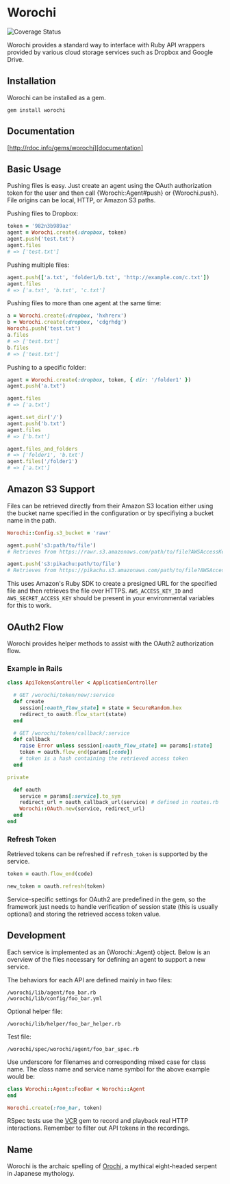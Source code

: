 # Worochi

![Coverage Status](https://coveralls.io/repos/Pixelapse/worochi/badge.png?branch=master)

Worochi provides a standard way to interface with Ruby API wrappers provided
by various cloud storage services such as Dropbox and Google Drive.

## Installation

Worochi can be installed as a gem.

    gem install worochi

## Documentation

[http://rdoc.info/gems/worochi][documentation]

[documentation]: http://rdoc.info/gems/worochi

## Basic Usage

Pushing files is easy. Just create an agent using the OAuth authorization
token for the user and then call {Worochi::Agent#push} or {Worochi.push}. File
origins can be local, HTTP, or Amazon S3 paths.

Pushing files to Dropbox:

```ruby
token = '982n3b989az'
agent = Worochi.create(:dropbox, token)
agent.push('test.txt')
agent.files
# => ['test.txt']
```

Pushing multiple files:

```ruby
agent.push(['a.txt', 'folder1/b.txt', 'http://example.com/c.txt'])
agent.files
# => ['a.txt', 'b.txt', 'c.txt']
```

Pushing files to more than one agent at the same time:

```ruby
a = Worochi.create(:dropbox, 'hxhrerx')
b = Worochi.create(:dropbox, 'cdgrhdg')
Worochi.push('test.txt')
a.files
# => ['test.txt']
b.files
# => ['test.txt']
```

Pushing to a specific folder:

```ruby
agent = Worochi.create(:dropbox, token, { dir: '/folder1' })
agent.push('a.txt')

agent.files
# => ['a.txt']

agent.set_dir('/')
agent.push('b.txt')
agent.files
# => ['b.txt']

agent.files_and_folders
# => ['folder1', 'b.txt']
agent.files('/folder1')
# => ['a.txt']
```

## Amazon S3 Support

Files can be retrieved directly from their Amazon S3 location either using the
bucket name specified in the configuration or by specifiying a bucket name in
the path.

```ruby
Worochi::Config.s3_bucket = 'rawr'

agent.push('s3:path/to/file')
# Retrieves from https://rawr.s3.amazonaws.com/path/to/file?AWSAccessKeyId=...

agent.push('s3:pikachu:path/to/file')
# Retrieves from https://pikachu.s3.amazonaws.com/path/to/file?AWSAccessKeyId=...
```

This uses Amazon's Ruby SDK to create a presigned URL for the specified file
and then retrieves the file over HTTPS. `AWS_ACCESS_KEY_ID` and
`AWS_SECRET_ACCESS_KEY` should be present in your environmental variables for
this to work.

## OAuth2 Flow

Worochi provides helper methods to assist with the OAuth2 authorization flow.

### Example in Rails

```ruby
class ApiTokensController < ApplicationController

  # GET /worochi/token/new/:service
  def create
    session[:oauth_flow_state] = state = SecureRandom.hex
    redirect_to oauth.flow_start(state)
  end

  # GET /worochi/token/callback/:service
  def callback
    raise Error unless session[:oauth_flow_state] == params[:state]
    token = oauth.flow_end(params[:code])
    # token is a hash containing the retrieved access token
  end

private

  def oauth
    service = params[:service].to_sym
    redirect_url = oauth_callback_url(service) # defined in routes.rb
    Worochi::OAuth.new(service, redirect_url)
  end
end
```

### Refresh Token

Retrieved tokens can be refreshed if `refresh_token` is supported by the
service.

```ruby
token = oauth.flow_end(code)

new_token = oauth.refresh(token)
```

Service-specific settings for OAuth2 are predefined in the gem, so the
framework just needs to handle verification of session state (this is usually
optional) and storing the retrieved access token value.

## Development

Each service is implemented as an {Worochi::Agent} object. Below is an
overview of the files necessary for defining an agent to support a new
service.

The behaviors for each API are defined mainly in two files:

    /worochi/lib/agent/foo_bar.rb
    /worochi/lib/config/foo_bar.yml

Optional helper file:

    /worochi/lib/helper/foo_bar_helper.rb

Test file:

    /worochi/spec/worochi/agent/foo_bar_spec.rb

Use underscore for filenames and corresponding mixed case for class name. The
class name and service name symbol for the above example would be:

```ruby
class Worochi::Agent::FooBar < Worochi::Agent
end

Worochi.create(:foo_bar, token)
```

RSpec tests use the [VCR](https://github.com/vcr/vcr) gem to record and
playback real HTTP interactions. Remember to filter out API tokens in the
recordings.

## Name

Worochi is the archaic spelling of
[Orochi](http://en.wikipedia.org/wiki/Yamata_no_Orochi), a mythical
eight-headed serpent in Japanese mythology.

